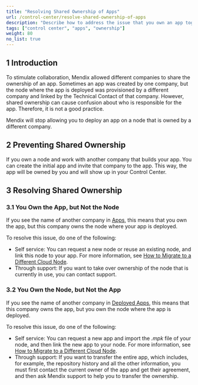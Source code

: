 ```yaml
---
title: "Resolving Shared Ownership of Apps"
url: /control-center/resolve-shared-ownership-of-apps
description: "Describe how to address the issue that you own an app together with another company.."
tags: ["control center", "apps", "ownership"]
weight: 80
no_list: true
---
```


## 1 Introduction

To stimulate collaboration, Mendix allowed different companies to share the ownership of an app. Sometimes an app was created by one company, but the node where the app is deployed was provisioned by a different company and linked by the Technical Contact of that company. However, shared ownership can cause confusion about who is responsible for the app. Therefore, it is not a good practice.

Mendix will stop allowing you to deploy an app on a node that is owned by a different company.

## 2 Preventing Shared Ownership

If you own a node and work with another company that builds your app. You can create the initial app and invite that company to the app. This way, the app will be owned by you and will show up in your Control Center.

## 3 Resolving Shared Ownership

### 3.1 You Own the App, but Not the Node

If you see the name of another company in [Apps](/control-center/apps/), this means that you own the app, but this company owns the node where your app is deployed.

To resolve this issue, do one of the following:

* Self service: You can request a new node or reuse an existing node, and link this node to your app. For more information, see [How to Migrate to a Different Cloud Node](/developerportal/deploy/migrating-on-public-cloud/).
* Through support: If you want to take over ownership of the node that is currently in use, you can contact support.

### 3.2 You Own the Node, but Not the App

If you see the name of another company in [Deployed Apps](/control-center/deployed-apps/), this means that this company owns the app, but you own the node where the app is deployed. 

To resolve this issue, do one of the following:

* Self service: You can request a new app and import the *.mpk* file of your node, and then link the new app to your node. For more information, see [How to Migrate to a Different Cloud Node](/developerportal/deploy/migrating-on-public-cloud/).
* Through support: If you want to transfer the entire app, which includes, for example, the repository history and all the other information, you must first contact the current owner of the app and get their agreement, and then ask Mendix support to help you to transfer the ownership.
